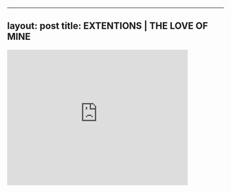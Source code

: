 

---
layout: post
title: EXTENTIONS | THE LOVE OF MINE
---


<iframe width="420" height="315" src="http://www.youtube.com/embed/Wt21QuvgF54" frameborder="0" allowfullscreen></iframe>

